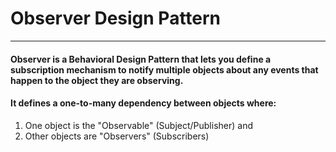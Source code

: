 # Observer Design Pattern
***

#### Observer is a Behavioral Design Pattern that lets you define a subscription mechanism to notify multiple objects about any events that happen to the object they are observing.

#### It defines a one-to-many dependency between objects where: 

1. One object is the "Observable" (Subject/Publisher) and
2. Other objects are "Observers" (Subscribers)
